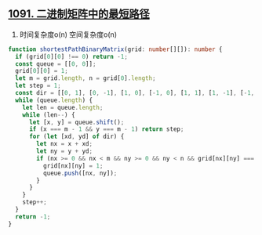 ## [1091. 二进制矩阵中的最短路径](https://leetcode.cn/problems/shortest-path-in-binary-matrix/description/)

1. 时间复杂度o(n) 空间复杂度o(n)
```ts
function shortestPathBinaryMatrix(grid: number[][]): number {
  if (grid[0][0] !== 0) return -1;
  const queue = [[0, 0]];
  grid[0][0] = 1;
  let m = grid.length, n = grid[0].length;
  let step = 1;
  const dir = [[0, 1], [0, -1], [1, 0], [-1, 0], [1, 1], [1, -1], [-1, -1], [-1, 1]]
  while (queue.length) {
    let len = queue.length;
    while (len--) {
      let [x, y] = queue.shift();
      if (x === m - 1 && y === m - 1) return step;
      for (let [xd, yd] of dir) {
        let nx = x + xd;
        let ny = y + yd;
        if (nx >= 0 && nx < m && ny >= 0 && ny < n && grid[nx][ny] === 0) {
          grid[nx][ny] = 1;
          queue.push([nx, ny]);
        }
      }
    }
    step++;
  }
  return -1;
}
```